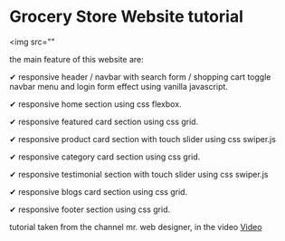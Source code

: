 # Grocery Store Website tutorial

 <img src=""


the main feature of this website are:
<p>✔ responsive header / navbar with search form / shopping cart toggle navbar menu and login form effect using vanilla javascript.</p>
<p>✔ responsive home section using css flexbox.</p>
<p>✔ responsive featured card section using css grid.</p>
<p>✔ responsive product card section with touch slider using css swiper.js</p>
<p>✔ responsive category card section using css grid.</p>
<p>✔ responsive testimonial section with touch slider using css swiper.js</p>
<p>✔ responsive blogs card section using css grid.</p>
<p>✔ responsive footer section using css grid.</p>

<p>
  tutorial taken from the channel mr. web designer, in the video <a href="https://www.youtube.com/watch?v=lCCN_lkl3Xw&t=355s&ab_channel=Mr.WebDesigner">Video</a> </p>

